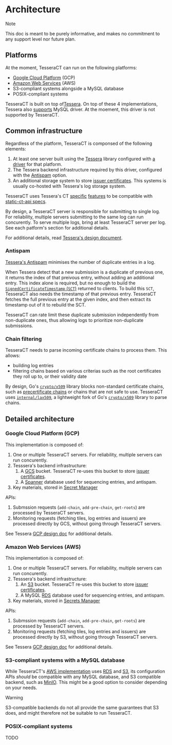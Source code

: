 # Architecture

> [!NOTE]
> This doc is meant to be purely informative, and makes no commitment
> to any support level nor future plan.

## Platforms

At the moment, TesseraCT can run on the following platforms:

- [Google Cloud Platform](https://cloud.google.com) (GCP)
- [Amazon Web Services](https://aws.amazon.com) (AWS)
- S3-compliant systems alongside a MySQL database
- POSIX-compliant systems

TesseraCT is built on top of[Tessera](https://github.com/transparency-dev/tessera/).
On top of these 4 implementations, Tessera also [supports](https://github.com/transparency-dev/tessera?tab=readme-ov-file#storage-drivers)
MySQL driver. At the moement, this driver is not supported by TesseraCT.

## Common infrastructure

Regardless of the platform, TesseraCT is componsed of the following elements:

1. At least one server built using the [Tessera](https://github.com/transparency-dev/tessera/)
library configured with [a driver](https://github.com/transparency-dev/tessera/?tab=readme-ov-file#storage-drivers)
for that platform.
1. The Tessera backend infrastructure required by this driver, configured with
the [Antispam](https://github.com/transparency-dev/tessera/?tab=readme-ov-file#antispam)
option.
1. An additional storage system to store [issuer certificates](https://github.com/C2SP/C2SP/blob/main/static-ct-api.md#issuers).
This systems is usually co-hosted with Tessera's log storage system.

TesseraCT uses Tessera's CT [specific](https://github.com/transparency-dev/tessera/blob/main/ct_only.go)
[features](https://github.com/transparency-dev/tessera/blob/main/ctonly/ct.go)
to be compatible with [static-ct-api specs](https://c2sp.org/static-ct-api).

By design, a TesseraCT server is responsible for submitting to single log.
For reliability, multiple servers submitting to the same log can run concurently.
To serve multiple logs, bring at least TesseraCT server per log.
See each patform's section for additional details.

For additional details, read [Tessera's design document](https://github.com/transparency-dev/tessera/tree/main/docs/design).

### Antispam

[Tessera's Antispam](https://github.com/transparency-dev/tessera/blob/main/docs/design/antispam.md)
minimises the number of duplicate entries in a log.

When Tessera detect that a new submission is a duplicate of previous one, it
returns the index of that preivous entry, without adding an additional entry.
This index alone is required, but no enough to build the
[`SignedCertificateTimestamp` (`SCT`)](https://github.com/C2SP/C2SP/blob/main/static-ct-api.md#sct-extension)
returned to clients. To build this `SCT`, TesseraCT also needs the timestamp of
that previous entry. TesseraCT fetches the full previous entry at the given
index, and then extract its timestamp out of it to rebuild the SCT.

TesseraCT can rate limit these duplicate submission independently from
non-duplicate ones, thus allowing logs to prioritize non-duplicate submissions.

### Chain filtering

TesseraCT needs to parse incoming certificate chains to process them. This allows:

- building log entries
- filtering chains based on various criterias such as the root certificates they
roll up to, or their validity date

By design, Go's [`crypto/x509`](https://pkg.go.dev/crypto/x509) library blocks
non-standard certificate chains, such as [precertificate chains](https://www.rfc-editor.org/rfc/rfc6962#section-3.1)
or chains that are not safe to use.
TesseraCT uses [`internal/lax509`](/internal/lax509/), a lightweight fork of
Go's [`crypto/x509`](https://pkg.go.dev/crypto/x509) library to parse chains.

## Detailed architecture

### Google Cloud Platform (GCP)

This implementation is composed of:

 1. One or multiple TesseraCT servers. For reliability, multiple servers can run
 concurently.
 1. Tesssera's backend infrastructure:
    1. A [GCS](https://cloud.google.com/storage) bucket. TesseraCT re-uses this
    bucket to store [issuer certificates](https://github.com/C2SP/C2SP/blob/main/static-ct-api.md#issuers).
    1. A [Spanner](https://cloud.google.com/spanner) database used for
    sequencing entries, and antispam.
 1. Key materials, stored in [Secret Manager](https://cloud.google.com/security/products/secret-manager)

APIs:

 1. Submssion requests (`add-chain`, `add-pre-chain`, `get-roots`) are processed
 by TesseraCT servers.
 2. Monitoring requests (fetching tiles, log entries and
 issuers) are processed directly by GCS, without going through TesseraCT
 servers.

See Tessera [GCP design doc](https://github.com/transparency-dev/tessera/tree/main/storage/gcp)
for additional details.

### Amazon Web Services (AWS)

This implementation is composed of:

 1. One or multiple TesseraCT servers. For reliability, multiple servers can run
 concurently.
 1. Tesssera's backend infrastructure:
    1. An [S3](https://aws.amazon.com/s3/) bucket. TesseraCT re-uses this bucket
    to store [issuer certificates](https://github.com/C2SP/C2SP/blob/main/static-ct-api.md#issuers).
    1. A MySQL [RDS](https://aws.amazon.com/rds/) database used for sequencing
    entries, and antispam.
 1. Key materials, stored in [Secrets Manager](https://aws.amazon.com/secrets-manager/)

APIs:

 1. Submssion requests (`add-chain`, `add-pre-chain`, `get-roots`) are processed
by TesseraCT servers.
 2. Monitoring requests (fetching tiles, log entries and
issuers) are processed directly by S3, without going through TesseraCT
servers.

See Tessera [GCP design doc](https://github.com/transparency-dev/tessera/tree/main/storage/gcp)
for additional details.

### S3-compliant systems with a MySQL database

While TesseraCT's [AWS implementation](#amazon-web-services-aws)
uses [RDS](https://aws.amazon.com/rds/) and [S3](https://aws.amazon.com/s3/),
its configuration APIs _should_ be compatible with any MySQL database, and S3
compatible backend, such as [MinIO](https://min.io/). This might be a good option
to consider depending on your needs.

> [!WARNING]
> S3-compatible backends do not all provide the same guarantees
> that S3 does, and might therefore not be suitable to run TesseraCT.

### POSIX-compliant systems

TODO
[](#s3-compliant-systems-with-a-mysql-database)
